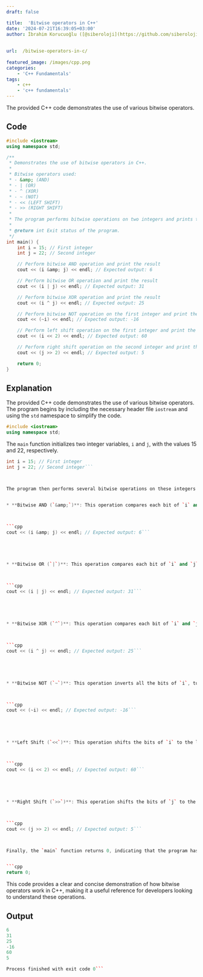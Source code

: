 ```yaml
---
draft: false

title:  'Bitwise operators in C++'
date: '2024-07-21T16:39:05+03:00'
author: İbrahim Korucuoğlu ([@siberoloji](https://github.com/siberoloji))
 
 
url:  /bitwise-operators-in-c/
 
featured_image: /images/cpp.png
categories:
    - 'C++ Fundamentals'
tags:
    - c++
    - 'c++ fundamentals'
---
```



The provided C++ code demonstrates the use of various bitwise operators. 



## Code


```cpp
#include <iostream>
using namespace std;

/**
 * Demonstrates the use of bitwise operators in C++.
 *
 * Bitwise operators used:
 * - &amp; (AND)
 * - | (OR)
 * - ^ (XOR)
 * - ~ (NOT)
 * - << (LEFT SHIFT)
 * - >> (RIGHT SHIFT)
 *
 * The program performs bitwise operations on two integers and prints the results.
 *
 * @return int Exit status of the program.
 */
int main() {
    int i = 15; // First integer
    int j = 22; // Second integer

    // Perform bitwise AND operation and print the result
    cout << (i &amp; j) << endl; // Expected output: 6

    // Perform bitwise OR operation and print the result
    cout << (i | j) << endl; // Expected output: 31

    // Perform bitwise XOR operation and print the result
    cout << (i ^ j) << endl; // Expected output: 25

    // Perform bitwise NOT operation on the first integer and print the result
    cout << (~i) << endl; // Expected output: -16

    // Perform left shift operation on the first integer and print the result
    cout << (i << 2) << endl; // Expected output: 60

    // Perform right shift operation on the second integer and print the result
    cout << (j >> 2) << endl; // Expected output: 5

    return 0;
}
```



## Explanation 



The provided C++ code demonstrates the use of various bitwise operators. The program begins by including the necessary header file `iostream` and using the `std` namespace to simplify the code.


```cpp
#include <iostream>
using namespace std;
```



The `main` function initializes two integer variables, `i` and `j`, with the values 15 and 22, respectively.


```cpp
int i = 15; // First integer
int j = 22; // Second integer```



The program then performs several bitwise operations on these integers and prints the results using `cout`.


* **Bitwise AND (`&amp;`)**: This operation compares each bit of `i` and `j` and returns a new integer where each bit is set to 1 only if both corresponding bits of `i` and `j` are 1. The result of `i &amp; j` is 6.



```cpp
cout << (i &amp; j) << endl; // Expected output: 6```





* **Bitwise OR (`|`)**: This operation compares each bit of `i` and `j` and returns a new integer where each bit is set to 1 if at least one of the corresponding bits of `i` or `j` is 1. The result of `i | j` is 31.



```cpp
cout << (i | j) << endl; // Expected output: 31```





* **Bitwise XOR (`^`)**: This operation compares each bit of `i` and `j` and returns a new integer where each bit is set to 1 if only one of the corresponding bits of `i` or `j` is 1. The result of `i ^ j` is 25.



```cpp
cout << (i ^ j) << endl; // Expected output: 25```





* **Bitwise NOT (`~`)**: This operation inverts all the bits of `i`, turning 1s into 0s and vice versa. The result of `~i` is -16.



```cpp
cout << (~i) << endl; // Expected output: -16```





* **Left Shift (`<<`)**: This operation shifts the bits of `i` to the left by 2 positions, effectively multiplying `i` by 2^2 (or 4). The result of `i << 2` is 60.



```cpp
cout << (i << 2) << endl; // Expected output: 60```





* **Right Shift (`>>`)**: This operation shifts the bits of `j` to the right by 2 positions, effectively dividing `j` by 2^2 (or 4). The result of `j >> 2` is 5.



```cpp
cout << (j >> 2) << endl; // Expected output: 5```



Finally, the `main` function returns 0, indicating that the program has executed successfully.


```cpp
return 0;
```



This code provides a clear and concise demonstration of how bitwise operators work in C++, making it a useful reference for developers looking to understand these operations.



## Output


```cpp
6
31
25
-16
60
5

Process finished with exit code 0```

